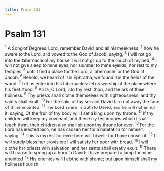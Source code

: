 ```yaml
---
title: Psalm 131
---
```

# Psalm 131

<sup>1</sup> A Song of Degrees. Lord, remember David, and all his meekness: <sup>2</sup> how he sware to the Lord, and vowed to the God of Jacob, saying, <sup>3</sup> I will not go into the tabernacle of my house; I will not go up to the couch of my bed; <sup>4</sup> I will not give sleep to mine eyes, nor slumber to mine eyelids, nor rest to my temples, <sup>5</sup> until I find a place for the Lord, a tabernacle for the God of Jacob. <sup>6</sup> Behold, we heard of it in Ephratha; we found it in the fields of the wood. <sup>7</sup> Let us enter into his tabernacles: let us worship at the place where his feet stood. <sup>8</sup> Arise, O Lord, into thy rest; thou, and the ark of thine holiness. <sup>9</sup> Thy priests shall clothe themselves with righteousness; and thy saints shall exult. <sup>10</sup> For the sake of thy servant David turn not away the face of thine anointed. <sup>11</sup> The Lord sware in truth to David, and he will not annul it, saying, Of the fruit of thy body will I set a king upon thy throne. <sup>12</sup> If thy children will keep my covenant, and these my testimonies which I shall teach them, their children also shall sit upon thy throne for ever. <sup>13</sup> For the Lord has elected Sion, he has chosen her for a habitation for himself, saying, <sup>14</sup> This is my rest for ever: here will I dwell; for I have chosen it. <sup>15</sup> I will surely bless her provision: I will satisfy her poor with bread. <sup>16</sup> I will clothe her priests with salvation; and her saints shall greatly exult. <sup>17</sup> There will I cause to spring up a horn to David: I have prepared a lamp for mine anointed. <sup>18</sup> His enemies will I clothe with shame; but upon himself shall my holiness flourish. 